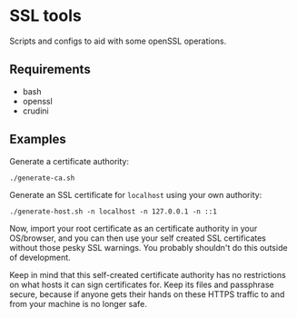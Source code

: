 # SSL tools

Scripts and configs to aid with some openSSL operations.

## Requirements

- bash
- openssl
- crudini

## Examples

Generate a certificate authority:

```
./generate-ca.sh
```

Generate an SSL certificate for `localhost` using your own authority:

```
./generate-host.sh -n localhost -n 127.0.0.1 -n ::1
```

Now, import your root certificate as an certificate authority in your
OS/browser, and you can then use your self created SSL certificates without
those pesky SSL warnings. You probably shouldn't do this outside of
development.

Keep in mind that this self-created certificate authority has no restrictions
on what hosts it can sign certificates for. Keep its files and passphrase
secure, because if anyone gets their hands on these HTTPS traffic to and from
your machine is no longer safe.

